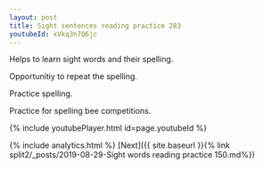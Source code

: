 ```yaml
---
layout: post
title: Sight sentences reading practice 283
youtubeId: xVkq3n7Q6jc
---
```

 
 
Helps to learn sight words and their spelling.

Opportunitiy to repeat the spelling. 

Practice spelling. 
 
Practice for spelling bee competitions. 
 
{% include youtubePlayer.html id=page.youtubeId %}
 
 
{% include analytics.html %} 
[Next]({{ site.baseurl }}{% link  split2/_posts/2019-08-29-Sight words reading practice 150.md%})
 
